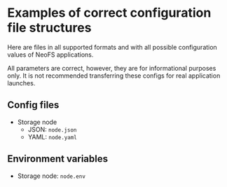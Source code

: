 # Examples of correct configuration file structures 

Here are files in all supported formats and with all possible configuration values
of NeoFS applications.

All parameters are correct, however, they are for informational purposes only. 
It is not recommended transferring these configs for real application launches.

## Config files

- Storage node
  - JSON: `node.json`
  - YAML: `node.yaml`
  
## Environment variables

- Storage node: `node.env`